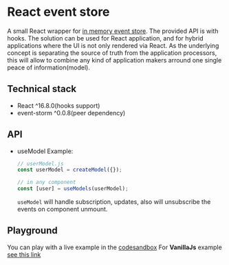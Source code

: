 # React event store

A small React wrapper for [in memory event store](https://github.com/event-storm/event-storm/blob/master/README.md). The provided API is with hooks.
The solution can be used for React application, and for hybrid applications where the UI is not only rendered via React.
As the underlying concept is separating the source of truth from the application processors, this will allow to combine any kind of application makers arround one single peace of information(model).

## Technical stack

- React ^16.8.0(hooks support)
- event-storm ^0.0.8(peer dependency)

## API

- useModel
  Example:
  ```js
  // userModel.js
  const userModel = createModel({});

  // in any component
  const [user] = useModels(userModel);
  ```

  `useModel` will handle subscription, updates, also will unsubscribe the events on component unmount.

## Playground

You can play with a live example in the [codesandbox](https://codesandbox.io/s/nameless-bash-8e2o4)
For **VanillaJs** example [see this link](https://codesandbox.io/s/serene-wood-cjvem)
